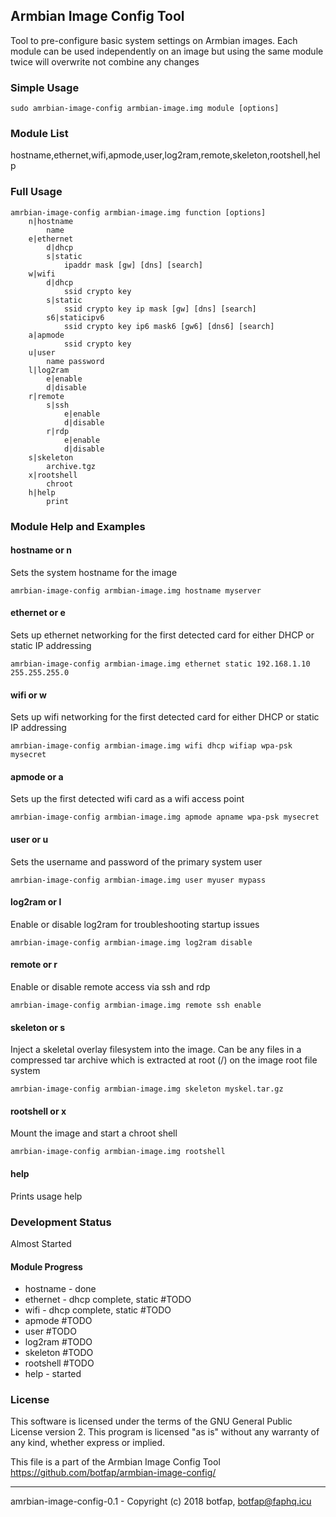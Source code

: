 ## Armbian Image Config Tool

Tool to pre-configure basic system settings on Armbian images. Each module can be used independently on an image but using the same module twice will overwrite not combine any changes

### Simple Usage
```
sudo amrbian-image-config armbian-image.img module [options]
```

### Module List
hostname,ethernet,wifi,apmode,user,log2ram,remote,skeleton,rootshell,help

### Full Usage
```
amrbian-image-config armbian-image.img function [options]
    n|hostname
        name
    e|ethernet
        d|dhcp
        s|static
            ipaddr mask [gw] [dns] [search]
    w|wifi
        d|dhcp
            ssid crypto key
        s|static
            ssid crypto key ip mask [gw] [dns] [search]
        s6|staticipv6
            ssid crypto key ip6 mask6 [gw6] [dns6] [search]
    a|apmode
            ssid crypto key
    u|user
        name password
    l|log2ram
        e|enable
        d|disable
    r|remote
        s|ssh
            e|enable
            d|disable
        r|rdp
            e|enable
            d|disable
    s|skeleton
        archive.tgz
    x|rootshell
        chroot                    
    h|help
        print
```

### Module Help and Examples
#### hostname or n
Sets the system hostname for the image
```
amrbian-image-config armbian-image.img hostname myserver
```
#### ethernet or e
Sets up ethernet networking for the first detected card for either DHCP or static IP addressing
```
amrbian-image-config armbian-image.img ethernet static 192.168.1.10 255.255.255.0
```
#### wifi or w
Sets up wifi networking for the first detected card for either DHCP or static IP addressing
```
amrbian-image-config armbian-image.img wifi dhcp wifiap wpa-psk mysecret
```
#### apmode or a
Sets up the first detected wifi card as a wifi access point
```
amrbian-image-config armbian-image.img apmode apname wpa-psk mysecret
```
#### user or u
Sets the username and password of the primary system user
```
amrbian-image-config armbian-image.img user myuser mypass
```
#### log2ram or l
Enable or disable log2ram for troubleshooting startup issues
```
amrbian-image-config armbian-image.img log2ram disable
```
#### remote or r
Enable or disable remote access via ssh and rdp
```
amrbian-image-config armbian-image.img remote ssh enable
```

#### skeleton or s
Inject a skeletal overlay filesystem into the image. Can be any files in a compressed tar archive which is extracted at root (/) on the image root file system
```
amrbian-image-config armbian-image.img skeleton myskel.tar.gz
```
#### rootshell or x
Mount the image and start a chroot shell
```
amrbian-image-config armbian-image.img rootshell
```
#### help
Prints usage help

### Development Status
Almost Started

#### Module Progress
- hostname - done
- ethernet - dhcp complete, static #TODO
- wifi - dhcp complete, static #TODO
- apmode #TODO
- user #TODO
- log2ram #TODO
- skeleton #TODO
- rootshell #TODO
- help - started


### License
This software is licensed under the terms of the GNU General Public License version 2. This program is licensed "as is" without any warranty of any kind, whether express or implied.

This file is a part of the Armbian Image Config Tool
https://github.com/botfap/armbian-image-config/

***
amrbian-image-config-0.1 - Copyright (c) 2018 botfap, botfap@faphq.icu


